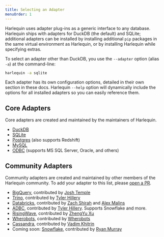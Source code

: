 ```yaml
---
title: Selecting an Adapter
menuOrder: 1
---
```


Harlequin uses adapter plug-ins as a generic interface to any database. Harlequin ships with adapters for DuckDB (the default) and SQLite; additional adapters can be installed by installing additional `pip` packages in the same virtual environment as Harlequin, or by installing Harlequin while specifying extras.

To select an adapter other than DuckDB, you use the `--adapter` option (alias `-a`) at the command-line:

```bash
harlequin -a sqlite
```

Each adapter has its own configuration options, detailed in their own section in these docs. Harlequin `--help` option will dynamically include the options for all installed adapters so you can easily reference them.

## Core Adapters

Core adapters are created and maintained by the maintainers of Harlequin.

- [DuckDB](duckdb/index)
- [SQLite](sqlite/index)
- [Postgres](postgres/index) (also supports Redshift)
- [MySQL](mysql/index)
- [ODBC](odbc/index) (supports MS SQL Server, Oracle, and others)

## Community Adapters

Community adapters are created and maintained by other members of the Harlequin community. To add your adapter to this list, please [open a PR](https://github.com/tconbeer/harlequin-web).

- [BigQuery](bigquery/index), contributed by [Josh Temple](https://github.com/joshtemple)
- [Trino](trino/index), contributed by [Tyler Hillery](https://github.com/TylerHillery)
- [Databricks](databricks/index), contributed by [Zach Shirah](https://github.com/zashirah) and [Alex Malins](https://github.com/alexmalins)
- [ADBC](adbc/index), contributed by [Tyler Hillery](https://github.com/TylerHillery). Supports Snowflake and more.
- [RisingWave](risingwave/index), contributed by [ZhengYu Xu](https://github.com/zen-xu)
- [Wherobots](wherobots/index), contributed by [Wherobots](https://github.com/wherobots)
- [Cassandra](cassandra/index), contributed by [Vadim Khitrin](https://github.com/vkhitrin)
- Coming soon: [Snowflake](https://github.com/rymurr/harlequin-snowflake), contributed by [Ryan Murray](https://github.com/rymurr)